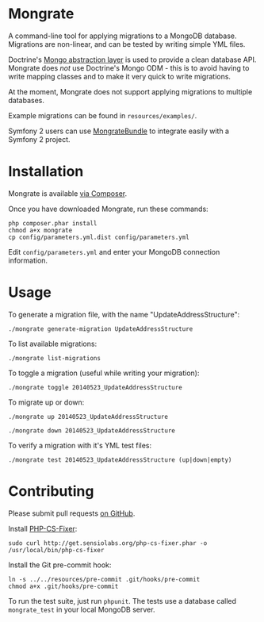 Mongrate
========

A command-line tool for applying migrations to a MongoDB database. Migrations are non-linear, and can be tested by writing simple YML files.

Doctrine's [Mongo abstraction layer](https://github.com/doctrine/mongodb) is used to provide a clean database API. Mongrate does *not* use Doctrine's Mongo ODM - this is to avoid having to write mapping classes and to make it very quick to write migrations.

At the moment, Mongrate does not support applying migrations to multiple databases.

Example migrations can be found in `resources/examples/`.

Symfony 2 users can use [MongrateBundle](https://github.com/amyboyd/mongrate-bundle) to integrate easily with a Symfony 2 project.

Installation
============

Mongrate is available [via Composer](https://packagist.org/packages/amyboyd/mongrate).

Once you have downloaded Mongrate, run these commands:

    php composer.phar install
    chmod a+x mongrate
    cp config/parameters.yml.dist config/parameters.yml

Edit `config/parameters.yml` and enter your MongoDB connection information.

Usage
=====

To generate a migration file, with the name "UpdateAddressStructure":

    ./mongrate generate-migration UpdateAddressStructure

To list available migrations:

    ./mongrate list-migrations

To toggle a migration (useful while writing your migration):

    ./mongrate toggle 20140523_UpdateAddressStructure

To migrate up or down:

    ./mongrate up 20140523_UpdateAddressStructure

    ./mongrate down 20140523_UpdateAddressStructure

To verify a migration with it's YML test files:

    ./mongrate test 20140523_UpdateAddressStructure (up|down|empty)

Contributing
============

Please submit pull requests [on GitHub](https://github.com/amyboyd/mongrate/pulls).

Install [PHP-CS-Fixer](https://github.com/fabpot/PHP-CS-Fixer):

    sudo curl http://get.sensiolabs.org/php-cs-fixer.phar -o /usr/local/bin/php-cs-fixer

Install the Git pre-commit hook:

    ln -s ../../resources/pre-commit .git/hooks/pre-commit
    chmod a+x .git/hooks/pre-commit

To run the test suite, just run `phpunit`. The tests use a database called `mongrate_test` in your local MongoDB server.
